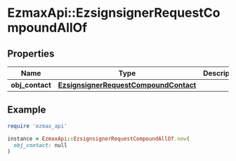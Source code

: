 # EzmaxApi::EzsignsignerRequestCompoundAllOf

## Properties

| Name | Type | Description | Notes |
| ---- | ---- | ----------- | ----- |
| **obj_contact** | [**EzsignsignerRequestCompoundContact**](EzsignsignerRequestCompoundContact.md) |  |  |

## Example

```ruby
require 'ezmax_api'

instance = EzmaxApi::EzsignsignerRequestCompoundAllOf.new(
  obj_contact: null
)
```

